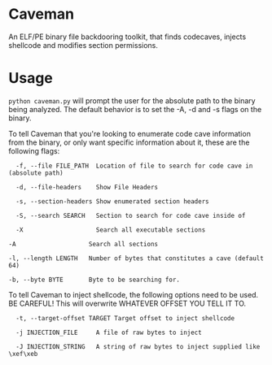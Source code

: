 # Caveman
An ELF/PE binary file backdooring toolkit, that finds codecaves, injects shellcode and modifies section permissions.

# Usage

`python caveman.py` will prompt the user for the absolute path to the binary being analyzed. The default behavior is to set the -A, -d and -s flags on the binary.

To tell Caveman that you're looking to enumerate code cave information from the binary, or only want specific information about it, these are the following flags:

`  -f, --file FILE_PATH  Location of file to search for code cave in (absolute
                        path)`
                        
`  -d, --file-headers    Show File Headers`
  
`  -s, --section-headers
                        Show enumerated section headers`
                        
`  -S, --search SEARCH   Section to search for code cave inside of`
  
`  -X                    Search all executable sections`
  
  `-A                    Search all sections`
  
  `-l, --length LENGTH   Number of bytes that constitutes a cave (default 64)`
  
  `-b, --byte BYTE       Byte to be searching for.`
  

  To tell Caveman to inject shellcode, the following options need to be used. BE CAREFUL! This will overwrite WHATEVER OFFSET YOU TELL IT TO.


`  -t, --target-offset TARGET
                        Target offset to inject shellcode`
                        
`  -j INJECTION_FILE     A file of raw bytes to inject`
  
`  -J INJECTION_STRING   A string of raw bytes to inject supplied like \xef\xeb`


